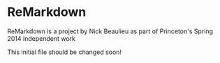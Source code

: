 # ReMarkdown

ReMarkdown is a project by Nick Beaulieu as part of Princeton's Spring 2014 independent work

This initial file should be changed soon!



